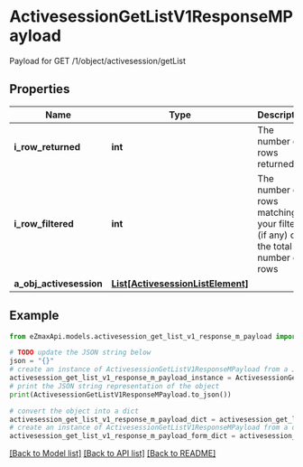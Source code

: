 # ActivesessionGetListV1ResponseMPayload

Payload for GET /1/object/activesession/getList

## Properties

Name | Type | Description | Notes
------------ | ------------- | ------------- | -------------
**i_row_returned** | **int** | The number of rows returned | 
**i_row_filtered** | **int** | The number of rows matching your filters (if any) or the total number of rows | 
**a_obj_activesession** | [**List[ActivesessionListElement]**](ActivesessionListElement.md) |  | 

## Example

```python
from eZmaxApi.models.activesession_get_list_v1_response_m_payload import ActivesessionGetListV1ResponseMPayload

# TODO update the JSON string below
json = "{}"
# create an instance of ActivesessionGetListV1ResponseMPayload from a JSON string
activesession_get_list_v1_response_m_payload_instance = ActivesessionGetListV1ResponseMPayload.from_json(json)
# print the JSON string representation of the object
print(ActivesessionGetListV1ResponseMPayload.to_json())

# convert the object into a dict
activesession_get_list_v1_response_m_payload_dict = activesession_get_list_v1_response_m_payload_instance.to_dict()
# create an instance of ActivesessionGetListV1ResponseMPayload from a dict
activesession_get_list_v1_response_m_payload_form_dict = activesession_get_list_v1_response_m_payload.from_dict(activesession_get_list_v1_response_m_payload_dict)
```
[[Back to Model list]](../README.md#documentation-for-models) [[Back to API list]](../README.md#documentation-for-api-endpoints) [[Back to README]](../README.md)


